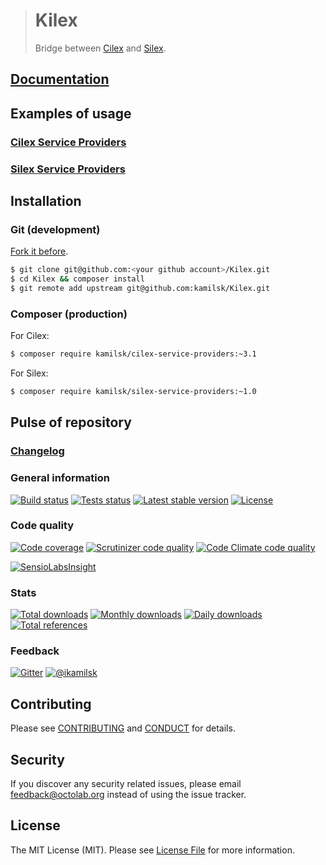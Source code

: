 > # Kilex
>
> Bridge between [Cilex](https://github.com/Cilex/Cilex) and [Silex](https://github.com/silexphp/Silex).

## [Documentation](http://kamilsk.github.io/Kilex/)

## Examples of usage

### [Cilex Service Providers](https://github.com/kamilsk/CilexServiceProviders)

### [Silex Service Providers](https://github.com/kamilsk/SilexServiceProviders)

## Installation

### Git (development)

[Fork it before](https://github.com/kamilsk/Kilex/fork).

```bash
$ git clone git@github.com:<your github account>/Kilex.git
$ cd Kilex && composer install
$ git remote add upstream git@github.com:kamilsk/Kilex.git
```

### Composer (production)

For Cilex:

```bash
$ composer require kamilsk/cilex-service-providers:~3.1
```

For Silex:

```bash
$ composer require kamilsk/silex-service-providers:~1.0
```

## Pulse of repository

### [Changelog](CHANGELOG.md)

### General information

[![Build status](https://travis-ci.org/kamilsk/Kilex.svg)](https://travis-ci.org/kamilsk/Kilex)
[![Tests status](http://php-eye.com/badge/kamilsk/kilex/tested.svg)](http://php-eye.com/package/kamilsk/kilex)
[![Latest stable version](https://poser.pugx.org/kamilsk/kilex/v/stable.png)](https://packagist.org/packages/kamilsk/kilex)
[![License](https://poser.pugx.org/kamilsk/kilex/license.png)](https://packagist.org/packages/kamilsk/kilex)

### Code quality

[![Code coverage](https://scrutinizer-ci.com/g/kamilsk/Kilex/badges/coverage.png?b=master)](https://scrutinizer-ci.com/g/kamilsk/Kilex/?branch=master)
[![Scrutinizer code quality](https://scrutinizer-ci.com/g/kamilsk/Kilex/badges/quality-score.png?b=master)](https://scrutinizer-ci.com/g/kamilsk/Kilex/?branch=master)
[![Code Climate code quality](https://codeclimate.com/github/kamilsk/Kilex/badges/gpa.svg)](https://codeclimate.com/github/kamilsk/Kilex)

[![SensioLabsInsight](https://insight.sensiolabs.com/projects/2a986f75-1b01-4dcf-882a-a2f842e22a9c/big.png)](https://insight.sensiolabs.com/projects/2a986f75-1b01-4dcf-882a-a2f842e22a9c)

### Stats

[![Total downloads](https://poser.pugx.org/kamilsk/kilex/downloads.png)](https://packagist.org/packages/kamilsk/kilex)
[![Monthly downloads](https://poser.pugx.org/kamilsk/kilex/d/monthly.png)](https://packagist.org/packages/kamilsk/kilex)
[![Daily downloads](https://poser.pugx.org/kamilsk/kilex/d/daily.png)](https://packagist.org/packages/kamilsk/kilex)
[![Total references](https://www.versioneye.com/php/kamilsk:kilex/reference_badge.svg)](https://www.versioneye.com/php/kamilsk:kilex/references)

### Feedback

[![Gitter](https://badges.gitter.im/Join%20Chat.svg)](https://gitter.im/kamilsk/small-tools?utm_source=badge&utm_medium=badge&utm_campaign=pr-badge)
[![@ikamilsk](https://img.shields.io/badge/author-%40ikamilsk-blue.svg)](https://twitter.com/ikamilsk)

## Contributing

Please see [CONTRIBUTING](CONTRIBUTING.md) and [CONDUCT](CONDUCT.md) for details.

## Security

If you discover any security related issues, please email feedback@octolab.org instead of using the issue tracker.

## License

The MIT License (MIT). Please see [License File](LICENSE.md) for more information.
